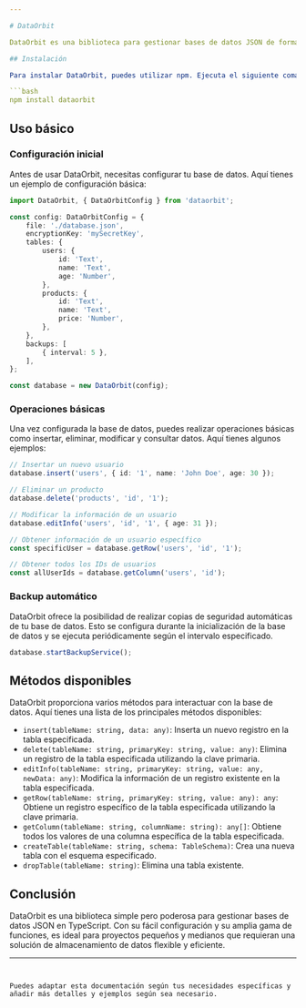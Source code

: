 ```yaml
---

# DataOrbit

DataOrbit es una biblioteca para gestionar bases de datos JSON de forma intuitiva y eficiente en TypeScript. Permite la creación, modificación, eliminación y consulta de datos utilizando un archivo JSON como almacenamiento persistente.

## Instalación

Para instalar DataOrbit, puedes utilizar npm. Ejecuta el siguiente comando en tu terminal:

```bash
npm install dataorbit
```

## Uso básico

### Configuración inicial

Antes de usar DataOrbit, necesitas configurar tu base de datos. Aquí tienes un ejemplo de configuración básica:

```typescript
import DataOrbit, { DataOrbitConfig } from 'dataorbit';

const config: DataOrbitConfig = {
    file: './database.json',
    encryptionKey: 'mySecretKey',
    tables: {
        users: {
            id: 'Text',
            name: 'Text',
            age: 'Number',
        },
        products: {
            id: 'Text',
            name: 'Text',
            price: 'Number',
        },
    },
    backups: [
        { interval: 5 }, 
    ],
};

const database = new DataOrbit(config);
```

### Operaciones básicas

Una vez configurada la base de datos, puedes realizar operaciones básicas como insertar, eliminar, modificar y consultar datos. Aquí tienes algunos ejemplos:

```typescript
// Insertar un nuevo usuario
database.insert('users', { id: '1', name: 'John Doe', age: 30 });

// Eliminar un producto
database.delete('products', 'id', '1');

// Modificar la información de un usuario
database.editInfo('users', 'id', '1', { age: 31 });

// Obtener información de un usuario específico
const specificUser = database.getRow('users', 'id', '1');

// Obtener todos los IDs de usuarios
const allUserIds = database.getColumn('users', 'id');
```

### Backup automático

DataOrbit ofrece la posibilidad de realizar copias de seguridad automáticas de tu base de datos. Esto se configura durante la inicialización de la base de datos y se ejecuta periódicamente según el intervalo especificado.

```typescript
database.startBackupService();
```

## Métodos disponibles

DataOrbit proporciona varios métodos para interactuar con la base de datos. Aquí tienes una lista de los principales métodos disponibles:

- `insert(tableName: string, data: any)`: Inserta un nuevo registro en la tabla especificada.
- `delete(tableName: string, primaryKey: string, value: any)`: Elimina un registro de la tabla especificada utilizando la clave primaria.
- `editInfo(tableName: string, primaryKey: string, value: any, newData: any)`: Modifica la información de un registro existente en la tabla especificada.
- `getRow(tableName: string, primaryKey: string, value: any): any`: Obtiene un registro específico de la tabla especificada utilizando la clave primaria.
- `getColumn(tableName: string, columnName: string): any[]`: Obtiene todos los valores de una columna específica de la tabla especificada.
- `createTable(tableName: string, schema: TableSchema)`: Crea una nueva tabla con el esquema especificado.
- `dropTable(tableName: string)`: Elimina una tabla existente.

## Conclusión

DataOrbit es una biblioteca simple pero poderosa para gestionar bases de datos JSON en TypeScript. Con su fácil configuración y su amplia gama de funciones, es ideal para proyectos pequeños y medianos que requieran una solución de almacenamiento de datos flexible y eficiente.

---
```


Puedes adaptar esta documentación según tus necesidades específicas y añadir más detalles y ejemplos según sea necesario.